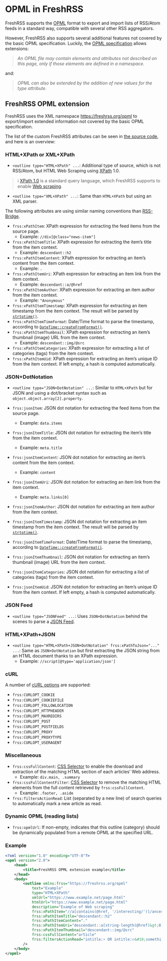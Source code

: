 # OPML in FreshRSS

FreshRSS supports the [OPML](https://en.wikipedia.org/wiki/OPML) format to export and import lists of RSS/Atom feeds in a standard way, compatible with several other RSS aggregators.

However, FreshRSS also supports several additional features not covered by the basic OPML specification.
Luckily, the [OPML specification](http://opml.org/spec2.opml) allows extensions:

> *An OPML file may contain elements and attributes not described on this page, only if those elements are defined in a namespace.*

and:

> *OPML can also be extended by the addition of new values for the type attribute.*

## FreshRSS OPML extension

FreshRSS uses the XML namespace <https://freshrss.org/opml> to export/import extended information not covered by the basic OPML specification.

The list of the custom FreshRSS attributes can be seen in [the source code](https://github.com/FreshRSS/FreshRSS/blob/edge/app/views/helpers/export/opml.phtml), and here is an overview:

### HTML+XPath or XML+XPath

* `<outline type="HTML+XPath" ...`: Additional type of source, which is not RSS/Atom, but HTML Web Scraping using [XPath](https://www.w3.org/TR/xpath-10/) 1.0.

> ℹ️ [XPath 1.0](https://en.wikipedia.org/wiki/XPath) is a standard query language, which FreshRSS supports to enable [Web scraping](https://en.wikipedia.org/wiki/Web_scraping).

* `<outline type="XML+XPath" ...`: Same than `HTML+XPath` but using an XML parser.

The following attributes are using similar naming conventions than [RSS-Bridge](https://rss-bridge.github.io/rss-bridge/Bridge_API/XPathAbstract.html).

* `frss:xPathItem`: XPath expression for extracting the feed items from the source page.
	* Example: `//div[@class="news-item"]`
* `frss:xPathItemTitle`: XPath expression for extracting the item’s title from the item context.
	* Example: `descendant::h2`
* `frss:xPathItemContent`: XPath expression for extracting an item’s content from the item context.
	* Example: `.`
* `frss:xPathItemUri`: XPath expression for extracting an item link from the item context.
	* Example: `descendant::a/@href`
* `frss:xPathItemAuthor`: XPath expression for extracting an item author from the item context.
	* Example: `"Anonymous"`
* `frss:xPathItemTimestamp`: XPath expression for extracting an item timestamp from the item context. The result will be parsed by [`strtotime()`](https://php.net/strtotime).
* `frss:xPathItemTimeFormat`: Date/Time format to parse the timestamp, according to [`DateTime::createFromFormat()`](https://php.net/datetime.createfromformat).
* `frss:xPathItemThumbnail`: XPath expression for extracting an item’s thumbnail (image) URL from the item context.
	* Example: `descendant::img/@src`
* `frss:xPathItemCategories`: XPath expression for extracting a list of categories (tags) from the item context.
* `frss:xPathItemUid`: XPath expression for extracting an item’s unique ID from the item context. If left empty, a hash is computed automatically.

### JSON+DotNotation

* `<outline type="JSON+DotNotation" ...`: Similar to `HTML+XPath` but for JSON and using a dot/bracket syntax such as `object.object.array[2].property`.

* `frss:jsonItem`: JSON dot notation for extracting the feed items from the source page.
	* Example: `data.items`
* `frss:jsonItemTitle`: JSON dot notation for extracting the item’s title from the item context.
	* Example: `meta.title`
* `frss:jsonItemContent`: JSON dot notation for extracting an item’s content from the item context.
	* Example: `content`
* `frss:jsonItemUri`: JSON dot notation for extracting an item link from the item context.
	* Example: `meta.links[0]`
* `frss:jsonItemAuthor`: JSON dot notation for extracting an item author from the item context.
* `frss:jsonItemTimestamp`: JSON dot notation for extracting an item timestamp from the item context. The result will be parsed by [`strtotime()`](https://php.net/strtotime).
* `frss:jsonItemTimeFormat`: Date/Time format to parse the timestamp, according to [`DateTime::createFromFormat()`](https://php.net/datetime.createfromformat).
* `frss:jsonItemThumbnail`: JSON dot notation for extracting an item’s thumbnail (image) URL from the item context.
* `frss:jsonItemCategories`: JSON dot notation for extracting a list of categories (tags) from the item context.
* `frss:jsonItemUid`: JSON dot notation for extracting an item’s unique ID from the item context. If left empty, a hash is computed automatically.

### JSON Feed

* `<outline type="JSONFeed" ...`: Uses `JSON+DotNotation` behind the scenes to parse a [JSON Feed](https://www.jsonfeed.org/).

### HTML+XPath+JSON

* `<outline type="HTML+XPath+JSON+DotNotation" frss:xPathToJson="..." ...`: Same as `JSON+DotNotation` but first extracting the JSON string from an HTML document thanks to an XPath expression.
	* Example: `//script[@type='application/json']`

### cURL

A number of [cURL options](https://curl.se/libcurl/c/curl_easy_setopt.html) are supported:

* `frss:CURLOPT_COOKIE`
* `frss:CURLOPT_COOKIEFILE`
* `frss:CURLOPT_FOLLOWLOCATION`
* `frss:CURLOPT_HTTPHEADER`
* `frss:CURLOPT_MAXREDIRS`
* `frss:CURLOPT_POST`
* `frss:CURLOPT_POSTFIELDS`
* `frss:CURLOPT_PROXY`
* `frss:CURLOPT_PROXYTYPE`
* `frss:CURLOPT_USERAGENT`

### Miscellaneous

* `frss:cssFullContent`: [CSS Selector](https://developer.mozilla.org/en-US/docs/Web/CSS/CSS_Selectors) to enable the download and extraction of the matching HTML section of each articles’ Web address.
	* Example: `div.main, .summary`
* `frss:cssFullContentFilter`: [CSS Selector](https://developer.mozilla.org/en-US/docs/Web/CSS/CSS_Selectors) to remove the matching HTML elements from the full content retrieved by `frss:cssFullContent`.
	* Example: `.footer, .aside`
* `frss:filtersActionRead`: List (separated by a new line) of search queries to automatically mark a new article as read.

### Dynamic OPML (reading lists)

* `frss:opmlUrl`: If non-empty, indicates that this outline (category) should be dynamically populated from a remote OPML at the specified URL.

### Example

```xml
<?xml version="1.0" encoding="UTF-8"?>
<opml version="2.0">
	<head>
		<title>FreshRSS OPML extension example</title>
	</head>
	<body>
		<outline xmlns:frss="https://freshrss.org/opml"
			text="Example"
			type="HTML+XPath"
			xmlUrl="https://www.example.net/page.html"
			htmlUrl="https://www.example.net/page.html"
			description="Example of Web scraping"
			frss:xPathItem="//a[contains(@href, '/interesting/')]/ancestor::article"
			frss:xPathItemTitle="descendant::h2"
			frss:xPathItemContent="."
			frss:xPathItemUri="descendant::a[string-length(@href)&gt;0]/@href"
			frss:xPathItemThumbnail="descendant::img/@src"
			frss:cssFullContent="article"
			frss:filtersActionRead="intitle:⚡️ OR intitle:🔥&#10;something"
		/>
	</body>
</opml>
```
